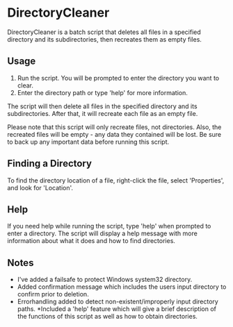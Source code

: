 # DirectoryCleaner

DirectoryCleaner is a batch script that deletes all files in a specified directory and its subdirectories, then recreates them as empty files.

## Usage

1. Run the script. You will be prompted to enter the directory you want to clear.
2. Enter the directory path or type 'help' for more information.

The script will then delete all files in the specified directory and its subdirectories. After that, it will recreate each file as an empty file.

Please note that this script will only recreate files, not directories. Also, the recreated files will be empty - any data they contained will be lost. Be sure to back up any important data before running this script.

## Finding a Directory

To find the directory location of a file, right-click the file, select 'Properties', and look for 'Location'.

## Help

If you need help while running the script, type 'help' when prompted to enter a directory. The script will display a help message with more information about what it does and how to find directories.

## Notes

* I've added a failsafe to protect Windows system32 directory.
* Added confirmation message which includes the users input directory to confirm prior to deletion.
* Errorhandling added to detect non-existent/improperly input directory paths.
*Included a 'help' feature which will give a brief description of the functions of this script as well as how to obtain directories.
